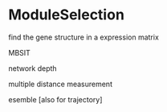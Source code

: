 # ModuleSelection
find the gene structure in a expression matrix

MBSIT

network depth

multiple distance measurement

esemble [also for trajectory]

